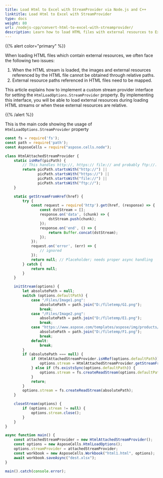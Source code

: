 ```yaml
---
title: Load Html to Excel with StreamProvider via Node.js and C++
linktitle: Load Html to Excel with StreamProvider
type: docs
weight: 80
url: /nodejs-cpp/convert-html-to-excel-with-streamprovider/
description: Learn how to load HTML files with external resources to Excel using a custom StreamProvider in Node.js via C++.
---
```


{{% alert color="primary" %}} 

When loading HTML files which contain external resources, we often face the following two issues:
1. When the HTML stream is loaded, the images and external resources referenced by the HTML file cannot be obtained through relative paths.
2. External resource paths referenced in HTML files need to be mapped.

This article explains how to implement a custom stream provider interface for setting the `HtmlLoadOptions.StreamProvider` property. By implementing this interface, you will be able to load external resources during loading HTML streams or when these external resources are relative.

{{% /alert %}} 

This is the main code showing the usage of `HtmlLoadOptions.StreamProvider` property

```javascript
const fs = require('fs');
const path = require('path');
const AsposeCells = require("aspose.cells.node");

class HtmlAttachedStreamProvider {
    static isHRef(picPath) {
        // This handles http://, https:// file:// and probably ftp://.
        return picPath.startsWith("http://") ||
               picPath.startsWith("https://") ||
               picPath.startsWith("file://") ||
               picPath.startsWith("ftp://");
    }

    static getStreamFromHref(href) {
        try {
            const request = require('http').get(href, (response) => {
                const dstStream = [];
                response.on('data', (chunk) => {
                    dstStream.push(chunk);
                });
                response.on('end', () => {
                    return Buffer.concat(dstStream);
                });
            });
            request.on('error', (err) => {
                // ignored
            });
            return null; // Placeholder; needs proper async handling
        } catch {
            return null;
        }
    }

    initStream(options) {
        let absolutePath = null;
        switch (options.defaultPath) {
            case "/Files/Image1.png":
                absolutePath = path.join("D:/filetemp/G1.png");
                break;
            case "/Files/Image2.png":
                absolutePath = path.join("D:/filetemp/E1.png");
                break;
            case "https://www.aspose.com/templates/aspose/img/products/cells/aspose_cells-for-net.svg":
                absolutePath = path.join("D:/filetemp/F1.png");
                break;
            default:
                break;
        }
        if (absolutePath === null) {
            if (HtmlAttachedStreamProvider.isHRef(options.defaultPath)) {
                options.stream = HtmlAttachedStreamProvider.getStreamFromHref(options.defaultPath);
            } else if (fs.existsSync(options.defaultPath)) {
                options.stream = fs.createReadStream(options.defaultPath);
            }
            return;
        }
        options.stream = fs.createReadStream(absolutePath);
    }

    closeStream(options) {
        if (options.stream != null) {
            options.stream.close();
        }
    }
}

async function main() {
    const attachedStreamProvider = new HtmlAttachedStreamProvider();
    const options = new AsposeCells.HtmlLoadOptions();
    options.streamProvider = attachedStreamProvider;
    const workbook = new AsposeCells.Workbook("html1.html", options);
    await workbook.saveAsync("dest.xlsx");
}

main().catch(console.error);
```
